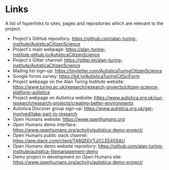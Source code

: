 # Links

A list of hyperlinks to sites, pages and repositories which are relevant to the project. 

* Project's GitHub repository: https://github.com/alan-turing-institute/AutisticaCitizenScience 
* Project's main webpage: https://alan-turing-institute.github.io/AutisticaCitizenScience
* Project's Gitter channel: https://gitter.im/alan-turing-institute/AutisticaCitizenScience
* Mailing list sign-up: https://tinyletter.com/AutisticaTuringCitizenScience 
* Google forms survey: https://bit.ly/AutisticaTuringCitSciForm.
* Project webpage on the Alan Turing Institute website: https://www.turing.ac.uk/research/research-projects/citizen-science-platform-autistica
* Project webpage on Autistica website: https://www.autistica.org.uk/our-research/research-projects/creating-better-environments 
* Autistica Discover group sign-up: https://www.autistica.org.uk/get-involved/take-part-in-research
* Open Humans website: https://www.openhumans.org 
* Open Humans demo interface: https://www.openhumans.org/activity/autistica-demo-project/ 
* Open Humans public slack channel: https://app.slack.com/client/T48QEEVTJ/CLEE40SAU 
* Open Humans demo website repository: https://github.com/alan-turing-institute/autistica-filemanagement-demo  
* Demo project in development on Open Humans site: https://www.openhumans.org/activity/autistica-demo-project/

